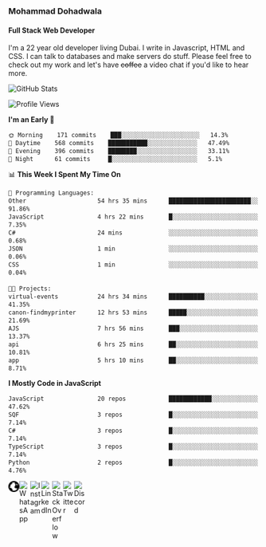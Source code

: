 ### Mohammad Dohadwala

#### Full Stack Web Developer

I'm a 22 year old developer living Dubai. I write in Javascript, HTML and CSS. I can talk to databases and make servers do stuff. Please feel free to check out my work and let's have ~~coffee~~ a video chat if you'd like to hear more.

![GitHub Stats][stats]

<!--START_SECTION:waka-->
![Profile Views](http://img.shields.io/badge/Profile%20Views-3-blue)

**I'm an Early 🐤** 

```text
🌞 Morning    171 commits    ███░░░░░░░░░░░░░░░░░░░░░░   14.3% 
🌆 Daytime    568 commits    ███████████░░░░░░░░░░░░░░   47.49% 
🌃 Evening    396 commits    ████████░░░░░░░░░░░░░░░░░   33.11% 
🌙 Night      61 commits     █░░░░░░░░░░░░░░░░░░░░░░░░   5.1%

```


📊 **This Week I Spent My Time On** 

```text
💬 Programming Languages: 
Other                    54 hrs 35 mins      ███████████████████████░░   91.86% 
JavaScript               4 hrs 22 mins       █░░░░░░░░░░░░░░░░░░░░░░░░   7.35% 
C#                       24 mins             ░░░░░░░░░░░░░░░░░░░░░░░░░   0.68% 
JSON                     1 min               ░░░░░░░░░░░░░░░░░░░░░░░░░   0.06% 
CSS                      1 min               ░░░░░░░░░░░░░░░░░░░░░░░░░   0.04%

🐱‍💻 Projects: 
virtual-events           24 hrs 34 mins      ██████████░░░░░░░░░░░░░░░   41.35% 
canon-findmyprinter      12 hrs 53 mins      █████░░░░░░░░░░░░░░░░░░░░   21.69% 
AJS                      7 hrs 56 mins       ███░░░░░░░░░░░░░░░░░░░░░░   13.37% 
api                      6 hrs 25 mins       ██░░░░░░░░░░░░░░░░░░░░░░░   10.81% 
app                      5 hrs 10 mins       ██░░░░░░░░░░░░░░░░░░░░░░░   8.71%

```

**I Mostly Code in JavaScript** 

```text
JavaScript               20 repos            ████████████░░░░░░░░░░░░░   47.62% 
SQF                      3 repos             █░░░░░░░░░░░░░░░░░░░░░░░░   7.14% 
C#                       3 repos             █░░░░░░░░░░░░░░░░░░░░░░░░   7.14% 
TypeScript               3 repos             █░░░░░░░░░░░░░░░░░░░░░░░░   7.14% 
Python                   2 repos             █░░░░░░░░░░░░░░░░░░░░░░░░   4.76%

```



<!--END_SECTION:waka-->

[<img align="left" alt="dohad.dev" width="22px" src="https://raw.githubusercontent.com/iconic/open-iconic/master/svg/globe.svg" />][website]
[<img align="left" alt="WhatsApp" width="22px" src="https://cdn.jsdelivr.net/npm/simple-icons@v3/icons/whatsapp.svg" />][whatsapp]
[<img align="left" alt="Instagram" width="22px" src="https://cdn.jsdelivr.net/npm/simple-icons@v3/icons/instagram.svg" />][instagram]
[<img align="left" alt="LinkedIn" width="22px" src="https://cdn.jsdelivr.net/npm/simple-icons@v3/icons/linkedin.svg" />][linkedin]
[<img align="left" alt="Stack Overflow" width="22px" src="https://cdn.jsdelivr.net/npm/simple-icons@v3/icons/stackoverflow.svg" />][stackoverflow]
[<img align="left" alt="Twitter" width="22px" src="https://cdn.jsdelivr.net/npm/simple-icons@v3/icons/twitter.svg" />][twitter]
[<img align="left" alt="Discord" width="22px" src="https://cdn.jsdelivr.net/npm/simple-icons@v3/icons/discord.svg" />][discord]

[website]: https://dohad.dev
[whatsapp]: https://wa.me/971552328372
[instagram]: https://www.instagram.com/mohammad.dohad
[linkedin]: https://www.linkedin.com/in/mohammaddohad
[stackoverflow]: https://stackoverflow.com/users/5008677
[twitter]: https://twitter.com/mohammaddohad
[discord]: https://discord.gg/fap7gWy
[stats]: https://github-readme-stats.vercel.app/api?username=Gr8z&show_icons=true&count_private=true&hide_title=true&hide_rank=true
